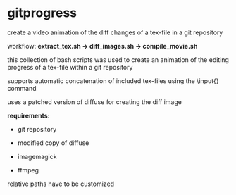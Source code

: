 # gitprogress
create a video animation of the diff changes of a tex-file in a git repository

workflow: **extract_tex.sh -> diff_images.sh -> compile_movie.sh**

this collection of bash scripts was used to create an animation of the editing progress of a tex-file within a git repository

supports automatic concatenation of included tex-files using the \input{} command

uses a patched version of diffuse for creating the diff image

**requirements:**

* git repository

* modified copy of diffuse

* imagemagick

* ffmpeg

relative paths have to be customized
